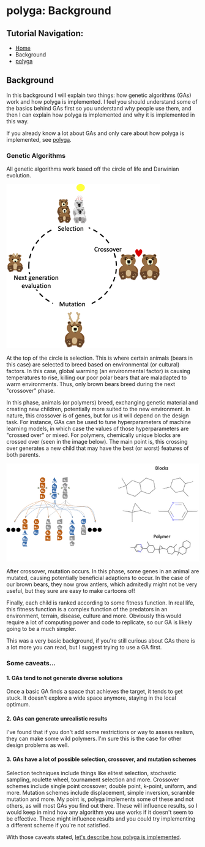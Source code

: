# polyga: Background
## Tutorial Navigation:
- [Home](../README.md)
- Background
- [polyga](polyga.md)

## Background 
In this background I will explain two things: how genetic algorithms (GAs) work 
and how polyga is implemented. I feel you should understand some of the basics 
behind GAs first so you understand why people use them, and then I can explain 
how polyga is implemented and why it is implemented in this way.

If you already know a lot about GAs and only care about how polyga is 
implemented, see [polyga](polyga.md).

### Genetic Algorithms
All genetic algorithms work based off the circle of life and Darwinian 
evolution.

![GA-Circle-Of-Life](../imgs/circle-of-life.png)

At the top of the circle is selection. This is where certain animals (bears in
this case) are selected to breed based on environmental (or cultural) factors.
In this case, global warming (an environmental factor) is causing temperatures 
to rise, killing our poor polar bears that are maladapted to warm environments. 
Thus, only brown bears breed during the next "crossover" phase.

In this phase, animals (or polymers) breed, exchanging genetic material and
creating new children, potentially more suited to the new environment. In 
nature, this crossover is of genes, but for us it will depend on
the design task. For instance, GAs can be used to tune hyperparameters of 
machine learning models, in which case the values of those 
hyperparameters are "crossed over" or mixed. For polymers, chemically unique 
blocks are crossed over (seen in the image below). The main point is, 
this crossing over generates a new child that may have the best (or worst) 
features of both parents.

![Polymer-Cross-Over](../imgs/crossover.png)

After crossover, mutation occurs. In this phase, some genes in an animal are
mutated, causing potentially beneficial adaptions to occur. In the case of our
brown bears, they now grow antlers, which admitedly might not be very useful,
but they sure are easy to make cartoons of!

Finally, each child is ranked according to some fitness function. In real life,
this fitness function is a complex function of the predators in an 
environment, terrain, disease, culture and more. Obviously this would require
a lot of computing power and code to replicate, so our GA is likely going to
be a much simpler.

This was a very basic background, if you're still curious about GAs there
is a lot more you can read, but I suggest trying to use a GA first.

### Some caveats...

#### 1. GAs tend to not generate diverse solutions
Once a basic GA finds a space that achieves the target, it tends to get stuck. 
It doesn't explore a wide space anymore, staying in the local optimum.

#### 2. GAs can generate unrealistic results
I've found that if you don't add some restrictions or way to assess realism,
they can make some wild polymers. I'm sure this is the case for other design
problems as well.

#### 3. GAs have a lot of possible selection, crossover, and mutation schemes
Selection techniques include things like  elitest selection, 
stochastic sampling, roulette wheel, tournament selection and more. Crossover
schemes include single point crossover, double point, k-point, uniform, and 
more. Mutation schemes include displacement, simple inversion, scramble 
mutation and more. My point is, polyga implements some of these and not
others, as will most GAs you find out there. These will influence results, so
I would keep in mind how any algorithm you use works if it doesn't seem to be
effective. These might influence results and you could try implementing
a different scheme if you're not satisfied.

With those caveats stated, 
[let's describe how polyga is implemented](polyga.md).
